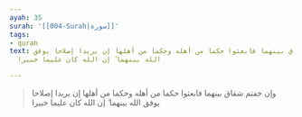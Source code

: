 ```yaml
---
ayah: 35
surah: '[[004-Surah|سورة]]'
tags:
- quran
text: وإن خفتم شقاق بينهما فابعثوا حكما من أهله وحكما من أهلها إن يريدا إصلاحا يوفق
  الله بينهما ۗ إن الله كان عليما خبيرا

---
```

> وإن خفتم شقاق بينهما فابعثوا حكما من أهله وحكما من أهلها إن يريدا إصلاحا يوفق الله بينهما ۗ إن الله كان عليما خبيرا

